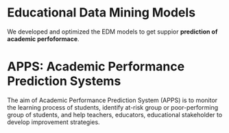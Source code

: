# Educational Data Mining Models

We developed and optimized the EDM models to get suppior __prediction of academic perfoformace__.


# APPS: Academic Performance Prediction Systems

The aim of Academic Performance Prediction System (APPS) is to monitor the learning process of students, identify at-risk group or poor-performing group of students, and help teachers, educators, educational stakeholder to develop improvement strategies.

<!---![alt text](https://github.com/Sokkhey/Educational_Data_Mining/tree/master/images/APPS_System1.JPG)--->

